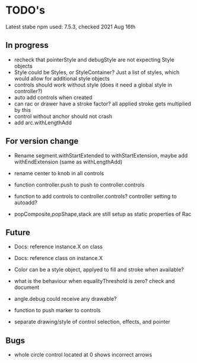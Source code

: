 TODO's
======

Latest stabe npm used: 7.5.3, checked 2021 Aug 16th

In progress
-----------
+ recheck that pointerStyle and debugStyle are not expecting Style objects
+ Style could be Styles, or StyleContainer? Just a list of styles, which would allow for additional style objects
+ controls should work without style (does it need a global style in controller?)
+ auto add controls when created
+ can rac or drawer have a stroke factor? all applied stroke gets multiplied by this
+ control without anchor should not crash
+ add arc.withLengthAdd


For version change
------------------
+ Rename segment.withStartExtended to withStartExtension, maybe add withEndExtension (same as withLengthAdd)
+ rename center to knob in all controls
+ function controller.push to push to controller.controls
+ function to add controls to controller.controls? controller setting to autoadd?

+ popComposite,popShape,stack are still setup as static properties of Rac


Future
------
+ Docs: reference instance.X on class
+ Docs: reference class on instance.X

+ Color can be a style object, applyed to fill and stroke when available?

+ what is the behaviour when equalityThreshold is zero? check and document

+ angle.debug could receive any drawable?

+ function to push marker to controls

+ separate drawing/style of control selection, effects, and pointer


Bugs
----
+ whole circle control located at 0 shows incorrect arrows

